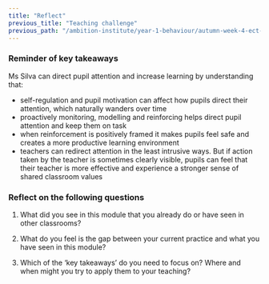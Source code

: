 ```yaml
---
title: "Reflect"
previous_title: "Teaching challenge"
previous_path: "/ambition-institute/year-1-behaviour/autumn-week-4-ect-teaching-challenge"
---
```





### Reminder of key takeaways
Ms Silva can direct pupil attention and increase learning by understanding that:
- self-regulation and pupil motivation can affect how pupils direct their attention, which naturally wanders over time 
- proactively monitoring, modelling and reinforcing helps direct pupil attention and keep them on task 
- when reinforcement is positively framed it makes pupils feel safe and creates a more productive learning environment 
- teachers can redirect attention in the least intrusive ways. But if action taken by the teacher is sometimes clearly visible, pupils can feel that their teacher is more effective and experience a stronger sense of shared classroom values




### Reflect on the following questions
1. What did you see in this module that you already do or have seen in other
  classrooms?

2. What do you feel is the gap between your current practice and what you have seen in this module?

3. Which of the ‘key takeaways’ do you need to focus on? Where and when might you try to apply them to your teaching?


